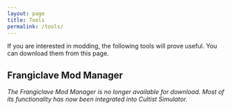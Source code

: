 ```yaml
---
layout: page
title: Tools
permalink: /tools/
---
```


If you are interested in modding, the following tools will prove useful. You can download them from this page.

## Frangiclave Mod Manager

*The Frangiclave Mod Manager is no longer available for download. Most of its functionality has now been integrated into Cultist Simulator.*
